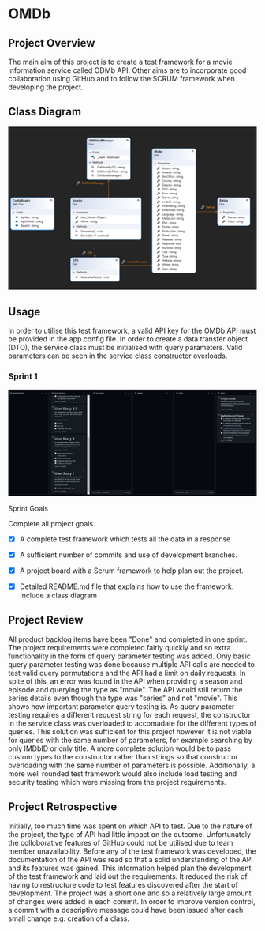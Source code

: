 # OMDb

## Project Overview
The main aim of this project is to create a test framework for a movie information service called ODMb API. Other aims are to incorporate good collaboration using GitHub and to follow the SCRUM framework when developing the project.

## Class Diagram

![](https://github.com/K-Sohal/OMDb/blob/main/Images/Class_diagram.png?raw=true "Class Diagram")

## Usage

In order to utilise this test framework, a valid API key for the OMDb API must be provided in the app.config file. In order to create a data transfer object (DTO), the service class must be initialised with query parameters. Valid parameters can be seen in the service class constructor overloads.

### Sprint 1

![](https://github.com/K-Sohal/OMDb/blob/main/Images/Sprint1.png?raw=true "Sprint 1")


Sprint Goals

Complete all project goals.

- [x] A complete test framework which tests all the data in a response
- [x] A sufficient number of commits and use of development branches.
- [x] A project board with a Scrum framework to help plan out the project.
- [x] Detailed README.md file that explains how to use the framework. Include a class diagram


## Project Review

All product backlog items have been "Done" and completed in one sprint. The project requirements were completed fairly quickly and so extra functionality in the form of query parameter testing was added. Only basic query parameter testing was done because multiple API calls are needed to test valid query permutations and the API had a limit on daily requests. In spite of this, an error was found in the API when providing a season and episode and querying the type as "movie". The API would still return the series details even though the type was "series" and not "movie". This shows how important parameter query testing is. As query parameter testing requires a different request string for each request, the constructor in the service class was overloaded to accomadate for the different types of queries. This solution was sufficient for this project however it is not viable for queries with the same number of parameters, for example searching by only IMDbID or only title. A more complete solution would be to pass custom types to the constructor rather than strings so that constructor overloading with the same number of parameters is possible. Additionally, a more well rounded test framework would also include load testing and security testing which were missing from the project requirements.

## Project Retrospective

Initially, too much time was spent on which API to test. Due to the nature of the project, the type of API had little impact on the outcome. Unfortunately the colloborative features of GitHub could not be utilised due to team member unavailability. Before any of the test framework was developed, the documentation of the API was read so that a solid understanding of the API and its features was gained. This information helped plan the development of the test framework and laid out the requirements. It reduced the risk of having to restructure code to test features discovered after the start of development. The project was a short one and so a relatively large amount of changes were added in each commit. In order to improve version control, a commit with a descriptive message could have been issued after each small change e.g. creation of a class.

